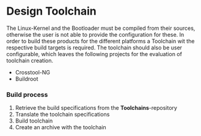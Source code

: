 # Design Toolchain
The Linux-Kernel and the Bootloader must be compiled from their sources,
otherwise the user is not able to provide the configuration for these. In order
to build these products for the different platforms a Toolchain wit the
respective build targets is required. The toolchain should also be user
configurable, which leaves the following projects for the evaluation of
toolchain creation.

* Crosstool-NG
* Buildroot

### Build process
1. Retrieve the build specifications from the **Toolchains**-repository
1. Translate the toolchain specifications
1. Build toolchain
1. Create an archive with the toolchain
